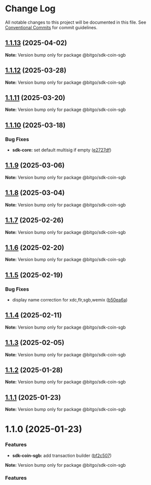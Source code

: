 # Change Log

All notable changes to this project will be documented in this file.
See [Conventional Commits](https://conventionalcommits.org) for commit guidelines.

## [1.1.13](https://github.com/BitGo/BitGoJS/compare/@bitgo/sdk-coin-sgb@1.1.12...@bitgo/sdk-coin-sgb@1.1.13) (2025-04-02)

**Note:** Version bump only for package @bitgo/sdk-coin-sgb

## [1.1.12](https://github.com/BitGo/BitGoJS/compare/@bitgo/sdk-coin-sgb@1.1.11...@bitgo/sdk-coin-sgb@1.1.12) (2025-03-28)

**Note:** Version bump only for package @bitgo/sdk-coin-sgb

## [1.1.11](https://github.com/BitGo/BitGoJS/compare/@bitgo/sdk-coin-sgb@1.1.10...@bitgo/sdk-coin-sgb@1.1.11) (2025-03-20)

**Note:** Version bump only for package @bitgo/sdk-coin-sgb

## [1.1.10](https://github.com/BitGo/BitGoJS/compare/@bitgo/sdk-coin-sgb@1.1.9...@bitgo/sdk-coin-sgb@1.1.10) (2025-03-18)

### Bug Fixes

- **sdk-core:** set default multisig if empty ([e2727df](https://github.com/BitGo/BitGoJS/commit/e2727dfc89dd314a607b737e761e5eff824606af))

## [1.1.9](https://github.com/BitGo/BitGoJS/compare/@bitgo/sdk-coin-sgb@1.1.8...@bitgo/sdk-coin-sgb@1.1.9) (2025-03-06)

**Note:** Version bump only for package @bitgo/sdk-coin-sgb

## [1.1.8](https://github.com/BitGo/BitGoJS/compare/@bitgo/sdk-coin-sgb@1.1.5...@bitgo/sdk-coin-sgb@1.1.8) (2025-03-04)

**Note:** Version bump only for package @bitgo/sdk-coin-sgb

## [1.1.7](https://github.com/BitGo/BitGoJS/compare/@bitgo/sdk-coin-sgb@1.1.5...@bitgo/sdk-coin-sgb@1.1.7) (2025-02-26)

**Note:** Version bump only for package @bitgo/sdk-coin-sgb

## [1.1.6](https://github.com/BitGo/BitGoJS/compare/@bitgo/sdk-coin-sgb@1.1.5...@bitgo/sdk-coin-sgb@1.1.6) (2025-02-20)

**Note:** Version bump only for package @bitgo/sdk-coin-sgb

## [1.1.5](https://github.com/BitGo/BitGoJS/compare/@bitgo/sdk-coin-sgb@1.1.4...@bitgo/sdk-coin-sgb@1.1.5) (2025-02-19)

### Bug Fixes

- display name correction for xdc,flr,sgb,wemix ([b50ea6a](https://github.com/BitGo/BitGoJS/commit/b50ea6ad6723e755ac8e5c61380ffe5735d74a4b))

## [1.1.4](https://github.com/BitGo/BitGoJS/compare/@bitgo/sdk-coin-sgb@1.1.3...@bitgo/sdk-coin-sgb@1.1.4) (2025-02-11)

**Note:** Version bump only for package @bitgo/sdk-coin-sgb

## [1.1.3](https://github.com/BitGo/BitGoJS/compare/@bitgo/sdk-coin-sgb@1.1.2...@bitgo/sdk-coin-sgb@1.1.3) (2025-02-05)

**Note:** Version bump only for package @bitgo/sdk-coin-sgb

## [1.1.2](https://github.com/BitGo/BitGoJS/compare/@bitgo/sdk-coin-sgb@1.1.1...@bitgo/sdk-coin-sgb@1.1.2) (2025-01-28)

**Note:** Version bump only for package @bitgo/sdk-coin-sgb

## [1.1.1](https://github.com/BitGo/BitGoJS/compare/@bitgo/sdk-coin-sgb@1.1.0...@bitgo/sdk-coin-sgb@1.1.1) (2025-01-23)

**Note:** Version bump only for package @bitgo/sdk-coin-sgb

# 1.1.0 (2025-01-23)

### Features

- **sdk-coin-sgb:** add transaction builder ([bf2c507](https://github.com/BitGo/BitGoJS/commit/bf2c5079913e9cd3730a9b19e81a704f1db7e211))

**Note:** Version bump only for package @bitgo/sdk-coin-sgb

### Features
